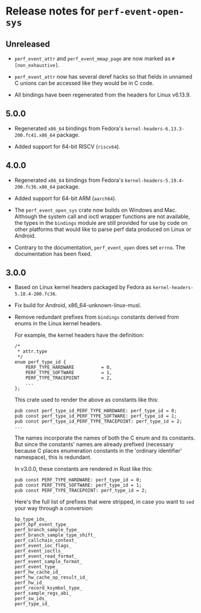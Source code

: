 # Release notes for `perf-event-open-sys`

## Unreleased

-   `perf_event_attr` and `perf_event_mmap_page` are now marked as
    `#[non_exhaustive]`.

-   `perf_event_attr` now has several deref hacks so that fields in unnamed C
    unions can be accessed like they would be in C code.

-   All bindings have been regenerated from the headers for Linux v6.13.9.

## 5.0.0

-   Regenerated `x86_64` bindings from Fedora's
    `kernel-headers-6.13.3-200.fc41.x86_64` package.

-   Added support for 64-bit RISCV (`riscv64`).

## 4.0.0

-   Regenerated `x86_64` bindings from Fedora's
    `kernel-headers-5.19.4-200.fc36.x86_64` package.

-   Added support for 64-bit ARM (`aarch64`).

-   The `perf_event_open_sys` crate now builds on Windows and Mac.
    Although the system call and ioctl wrapper functions are not
    available, the types in the `bindings` module are still provided
    for use by code on other platforms that would like to parse perf
    data produced on Linux or Android.

-   Contrary to the documentation, `perf_event_open` does set `errno`.
    The documentation has been fixed.

## 3.0.0

-   Based on Linux kernel headers packaged by Fedora as `kernel-headers-5.18.4-200.fc36`.

-   Fix build for Android, x86_64-unknown-linux-musl.

-   Remove redundant prefixes from `bindings` constants derived from enums in
    the Linux kernel headers.
    
    For example, the kernel headers have the definition:
  
        /*
         * attr.type
         */
        enum perf_type_id {
            PERF_TYPE_HARDWARE			= 0,
            PERF_TYPE_SOFTWARE			= 1,
            PERF_TYPE_TRACEPOINT		= 2,
            ...
        };
  
    This crate used to render the above as constants like this:
  
        pub const perf_type_id_PERF_TYPE_HARDWARE: perf_type_id = 0;
        pub const perf_type_id_PERF_TYPE_SOFTWARE: perf_type_id = 1;
        pub const perf_type_id_PERF_TYPE_TRACEPOINT: perf_type_id = 2;
        ...

    The names incorporate the names of both the C enum and its constants. But
    since the constants' names are already prefixed (necessary because C places
    enumeration constants in the 'ordinary identifier' namespace), this is
    redundant.
    
    In v3.0.0, these constants are rendered in Rust like this:
    
        pub const PERF_TYPE_HARDWARE: perf_type_id = 0;
        pub const PERF_TYPE_SOFTWARE: perf_type_id = 1;
        pub const PERF_TYPE_TRACEPOINT: perf_type_id = 2;

    Here's the full list of prefixes that were stripped, in case you want to
    `sed` your way through a conversion:
    
        bp_type_idx_
        perf_bpf_event_type_
        perf_branch_sample_type_
        perf_branch_sample_type_shift_
        perf_callchain_context_
        perf_event_ioc_flags_
        perf_event_ioctls_
        perf_event_read_format_
        perf_event_sample_format_
        perf_event_type_
        perf_hw_cache_id_
        perf_hw_cache_op_result_id_
        perf_hw_id_
        perf_record_ksymbol_type_
        perf_sample_regs_abi_
        perf_sw_ids_
        perf_type_id_

